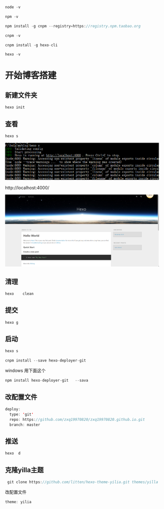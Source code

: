 ~~~java
node -v
~~~



~~~java
npm -v
~~~



~~~java
npm install -g cnpm --registry=https://registry.npm.taobao.org
~~~



~~~java
cnpm -v
~~~



~~~java
cnpm install -g hexo-cli
~~~





~~~java
hexo -v
~~~







# 开始博客搭建

## 新建文件夹

~~~java
hexo init
~~~



## 查看

~~~java
hexo s
~~~

![image-20201119182136926](搭博客/image-20201119182136926.png)



http://localhost:4000/



![image-20201119182157798](搭博客/image-20201119182157798.png)





## 清理

~~~java
hexo	clean
~~~





## 提交

~~~java
hexo g
~~~



## 启动

~~~java
hexo s
~~~



~~~java
cnpm install --save hexo-deployer-git
~~~

windows  用下面这个

~~~java
npm	install	hexo-deployer-git	--sava
~~~



## 改配置文件

~~~java
deploy:
  type: 'git'
  repo: https://github.com/zxq19970820/zxq19970820.github.io.git
  branch: master
~~~







## 推送

~~~java
hexo  d
~~~



## 克隆yilla主题

~~~java
 git clone https://github.com/litten/hexo-theme-yilia.git themes/yilla

~~~



改配置文件

~~~java
theme: yilia	
~~~













































































